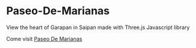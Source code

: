 # Paseo-De-Marianas
View the heart of Garapan in Saipan made with Three.js Javascript library


Come visit [Paseo De Marianas](https://noah670.github.io/Paseo-De-Marianas/)
